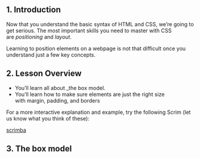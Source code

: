 ## 1. Introduction

Now that you understand the basic syntax of HTML and CSS, we’re going to get serious. The most important skills you need to master with CSS are _positioning_ and _layout_.

Learning to position elements on a webpage is not that difficult once you understand just a few key concepts.

## 2. Lesson Overview

<ul>
	<li> You’ll learn all about _the box model. </li>
	<li> You’ll learn how to make sure elements are just the right size with margin, padding, and borders </li>
</ul>

For a more interactive explanation and example, try the following Scrim (let us know what you think of these):

[scrimba](https://scrimba.com/scrim/cof3d488184abe24ec6258ab4)

## 3. The box model
